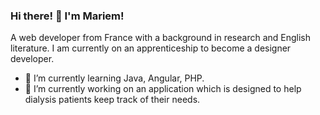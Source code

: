 ### Hi there! 👋 I'm Mariem!

A web developer from France with a background in research and English literature. I am currently on an apprenticeship to become a designer developer. 

- 🌱 I’m currently learning Java, Angular, PHP.
- 🔭 I’m currently working on an application which is designed to help dialysis patients keep track of their needs. 

<!--
**Mariem-K/Mariem-K** is a ✨ _special_ ✨ repository because its `README.md` (this file) appears on your GitHub profile.

Here are some ideas to get you started:

- 🔭 I’m currently working on ...
- 🌱 I’m currently learning ...
- 👯 I’m looking to collaborate on ...
- 🤔 I’m looking for help with ...
- 💬 Ask me about ...
- 📫 How to reach me: ...
- 😄 Pronouns: ...
- ⚡ Fun fact: ...
-->
